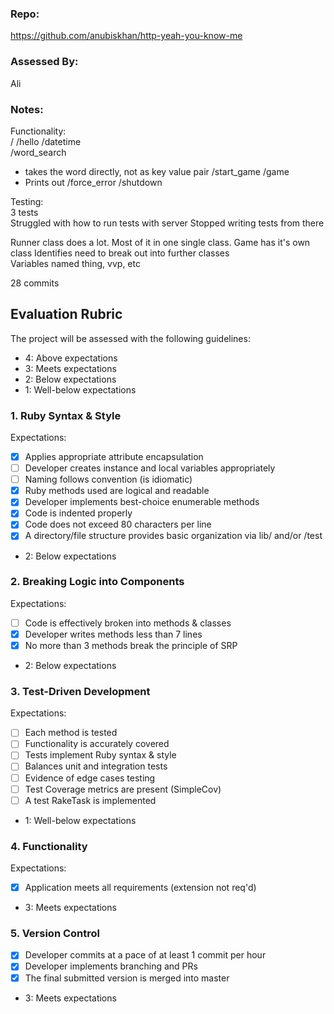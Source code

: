 ### Repo:  
https://github.com/anubiskhan/http-yeah-you-know-me  

### Assessed By:  
Ali  

### Notes:  
Functionality:  
/
/hello
/datetime  
/word_search
- takes the word directly, not as key value pair
/start_game
/game
- Prints out
/force_error
/shutdown

Testing:  
3 tests  
Struggled with how to run tests with server
Stopped writing tests from there  

Runner class does a lot.
Most of it in one single class.
Game has it's own class
Identifies need to break out into further classes  
Variables named thing, vvp, etc

28 commits


## Evaluation Rubric

The project will be assessed with the following guidelines:

* 4: Above expectations
* 3: Meets expectations
* 2: Below expectations
* 1: Well-below expectations

### 1. Ruby Syntax & Style

Expectations:

- [x] Applies appropriate attribute encapsulation  
- [ ] Developer creates instance and local variables appropriately
- [ ] Naming follows convention (is idiomatic)
- [x] Ruby methods used are logical and readable  
- [x] Developer implements best-choice enumerable methods
- [x] Code is indented properly
- [x] Code does not exceed 80 characters per line
- [x] A directory/file structure provides basic organization via lib/ and/or /test

* 2: Below expectations

### 2. Breaking Logic into Components

Expectations:

- [ ] Code is effectively broken into methods & classes
- [x] Developer writes methods less than 7 lines
- [x] No more than 3 methods break the principle of SRP

* 2: Below expectations

### 3. Test-Driven Development

Expectations:

- [ ] Each method is tested  
- [ ] Functionality is accurately covered
- [ ] Tests implement Ruby syntax & style   
- [ ] Balances unit and integration tests
- [ ] Evidence of edge cases testing
- [ ] Test Coverage metrics are present (SimpleCov)
- [ ] A test RakeTask is implemented

* 1: Well-below expectations

### 4. Functionality

Expectations:

- [x] Application meets all requirements (extension not req'd)

* 3: Meets expectations

### 5. Version Control

- [x] Developer commits at a pace of at least 1 commit per hour
- [x] Developer implements branching and PRs
- [x] The final submitted version is merged into master

* 3: Meets expectations
